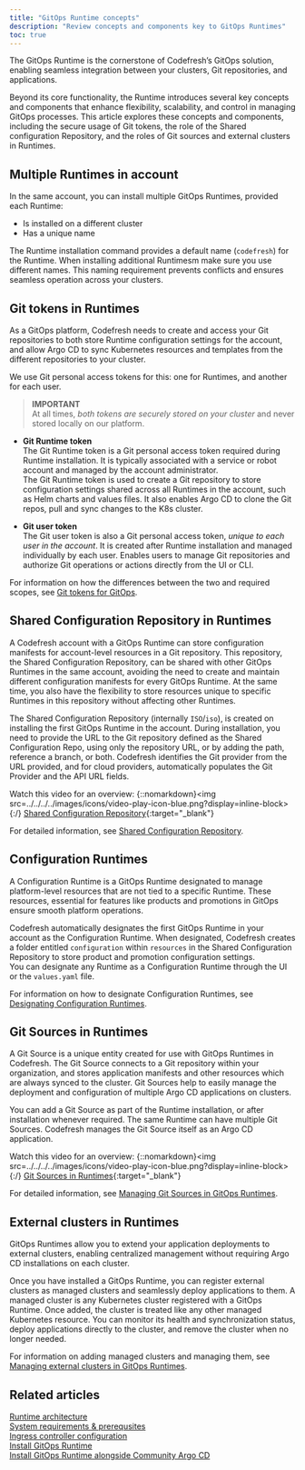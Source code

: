 ```yaml
---
title: "GitOps Runtime concepts"
description: "Review concepts and components key to GitOps Runtimes"
toc: true
---
```


<!--- add a banner - new topic consolidating concepts and components scattered in installation topics -->

The GitOps Runtime is the cornerstone of Codefresh’s GitOps solution, enabling seamless integration between your clusters, Git repositories, and applications. 

Beyond its core functionality, the Runtime introduces several key concepts and components that enhance flexibility, scalability, and control in managing GitOps processes. This article explores these concepts and components, including the secure usage of Git tokens, the role of the Shared configuration Repository, and the roles of Git sources and external clusters in Runtimes. 


## Multiple Runtimes in account
In the same account, you can install multiple GitOps Runtimes, provided each Runtime:
* Is installed on a different cluster
* Has a unique name

The Runtime installation command provides a default name (`codefresh`) for the Runtime. When installing additional Runtimesm make sure you use different names. This naming requirement prevents conflicts and ensures seamless operation across your clusters.


## Git tokens in Runtimes 

As a GitOps platform, Codefresh needs to create and access your Git repositories to both store Runtime configuration settings for the account, and allow Argo CD to sync Kubernetes resources and templates from the different repositories to your cluster.  

We use Git personal access tokens for this: one for Runtimes, and another for each user. 

>**IMPORTANT**  
At all times, _both tokens are securely stored on your cluster_ and never stored locally on our platform. 

* **Git Runtime token**  
  The Git Runtime token is a Git personal access token required during Runtime installation. It is typically associated with a service or robot account and managed by the account administrator.      
  The Git Runtime token is used to create a Git repository to store configuration settings shared across all Runtimes in the account, such as Helm charts and values files. It also enables Argo CD to clone the Git repos, pull and sync changes to the K8s cluster.

* **Git user token**  
  The Git user token is also a Git personal access token, _unique to each user in the account_. It is created after Runtime installation and managed individually by each user. Enables users to manage Git repositories and authorize Git operations or actions directly from the UI or CLI.

For information on how the differences between the two and required scopes, see [Git tokens for GitOps]({{site.baseurl}}/docs/security/git-tokens/).



## Shared Configuration Repository in Runtimes
A Codefresh account with <!--- a Hosted or -->a GitOps Runtime can store configuration manifests for account-level resources in a Git repository. This repository, the Shared Configuration Repository, can be shared with other GitOps Runtimes in the same account, avoiding the need to create and maintain different configuration manifests for every GitOps Runtime. At the same time, you also have the flexibility to store resources unique to specific Runtimes in this repository without affecting other Runtimes. 

The Shared Configuration Repository (internally `ISO`/`iso`), is created on installing the first GitOps Runtime in the account.
During installation, you need to provide the URL to the Git repository defined as the Shared Configuration Repo, using only the repository URL, or by adding the path, reference a branch, or both.
Codefresh identifies the Git provider from the URL provided, and for cloud providers, automatically populates the Git Provider and the API URL fields.

Watch this video for an overview: 
{::nomarkdown}<img src=../../../../images/icons/video-play-icon-blue.png?display=inline-block>{:/} [Shared Configuration Repository](https://www.youtube.com/watch?v=7WNoNZ58IzU){:target="\_blank"}

For detailed information, see [Shared Configuration Repository]({{site.baseurl}}/docs/installation/gitops/shared-configuration/).



## Configuration Runtimes
A Configuration Runtime is a GitOps Runtime designated to manage platform-level resources that are not tied to a specific Runtime. These resources, essential for features like products and promotions in GitOps ensure smooth platform operations.  

Codefresh automatically designates the first GitOps Runtime in your account as the Configuration Runtime. When designated, Codefresh creates a folder entitled `configuration` within `resources` in the Shared Configuration Repository to store product and promotion configuration settings.  
You can designate any Runtime as a Configuration Runtime through the UI or the `values.yaml` file. 

For information on how to designate Configuration Runtimes, see [Designating Configuration Runtimes]({{site.baseurl}}/docs/installation/gitops/configuration-runtime/).

## Git Sources in Runtimes
A Git Source is a unique entity created for use with GitOps Runtimes in Codefresh. 
The Git Source connects to a Git repository within your organization, and stores application manifests and other resources which are always synced to the cluster. Git Sources help to easily manage the deployment and configuration of multiple Argo CD applications on clusters. 

You can add a Git Source as part of the Runtime installation, or after installation whenever required. The same Runtime can have multiple Git Sources. Codefresh manages the Git Source itself as an Argo CD application.

Watch this video for an overview:
{::nomarkdown}<img src=../../../../images/icons/video-play-icon-blue.png?display=inline-block>{:/} [Git Sources in Runtimes](https://www.youtube.com/watch?v=StKxdCcOIQc&t=2s){:target="\_blank"} 

For detailed information, see [Managing Git Sources in GitOps Runtimes]({{site.baseurl}}/docs/installation/gitops/git-sources/).

## External clusters in Runtimes
GitOps Runtimes allow you to extend your application deployments to external clusters, enabling centralized management without requiring Argo CD installations on each cluster. 

Once you have installed a GitOps Runtime, you can register external clusters as managed clusters and seamlessly deploy applications to them.
A managed cluster is any Kubernetes cluster registered with a GitOps Runtime. Once added, the cluster is treated like any other managed Kubernetes resource.
You can monitor its health and synchronization status, deploy applications directly to the cluster, and remove the cluster when no longer needed.

For information on adding managed clusters and managing them, see [Managing external clusters in GitOps Runtimes]({{site.baseurl}}/docs/installation/gitops/managed-cluster/).

## Related articles
[Runtime architecture]({{site.baseurl}}/docs/installation/gitops/runtime-architecture/)  
[System requirements & prerequsites]({{site.baseurl}}/docs/installation/gitops/runtime-system-requirements/)  
[Ingress controller configuration]({{site.baseurl}}/docs/installation/gitops/runtime-ingress-configuration/)   
[Install GitOps Runtime]({{site.baseurl}}/docs/installation/gitops/hybrid-gitops-helm-installation/)  
[Install GitOps Runtime alongside Community Argo CD]({{site.baseurl}}/docs/installation/gitops/argo-with-gitops-side-by-side/)  